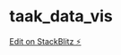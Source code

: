 # taak_data_vis

[Edit on StackBlitz ⚡️](https://stackblitz.com/edit/sveltejs-kit-template-default-pwppxe)